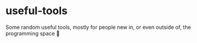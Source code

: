 # useful-tools
Some random useful tools, mostly for people new in, or even outside of, the programming space 🚀
